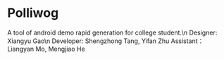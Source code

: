 # Polliwog
A tool of android demo rapid generation for college student.\n
Designer: Xiangyu Gao\n
Developer: Shengzhong Tang, Yifan Zhu
Assistant：Liangyan Mo, Mengjiao He
